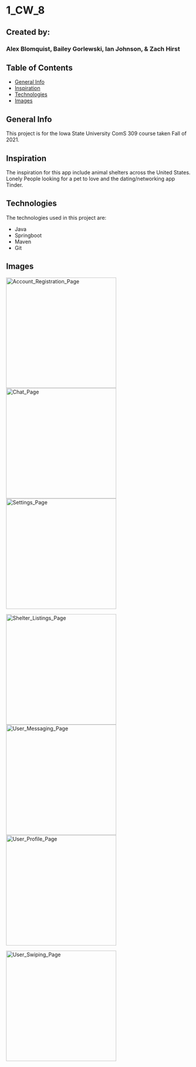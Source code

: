 # 1_CW_8
## Created by:
### Alex Blomquist, Bailey Gorlewski, Ian Johnson, & Zach Hirst

## Table of Contents
* [General Info](#general-info)
* [Inspiration](#inspiration)
* [Technologies](#technologies)
* [Images](#images)

## General Info
This project is for the Iowa State University ComS 309 course taken Fall of 2021. 

## Inspiration
The inspiration for this app include animal shelters across the United States. 
Lonely People looking for a pet to love and the dating/networking app Tinder. 

## Technologies 
The technologies used in this project are:
* Java
* Springboot 
* Maven
* Git 

## Images
<img src="Images/Account_Registration_Page.png" width = 300 title="Account_Registration_Page">  <img src="Images/Chat_Page.png" width = 300 title="Chat_Page">  <img src="Images/Settings_Page.png" width = 300  title="Settings_Page">

<img src="Images/Shelter_Listings_Page.png" width = 300 title="Shelter_Listings_Page">  <img src="Images/User_Messaging_Page.png" width = 300 title="User_Messaging_Page">  <img src="Images/User_Profile_Page.png" width = 300 title="User_Profile_Page">

<img src="Images/User_Swiping_Page.png" width = 300 title="User_Swiping_Page">
